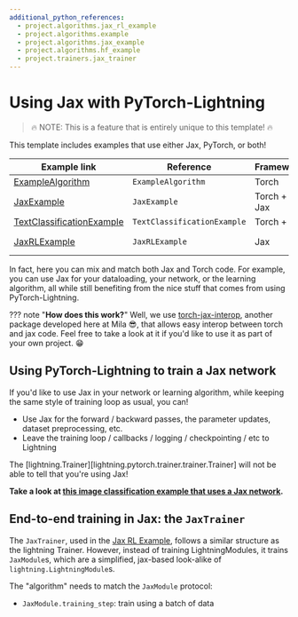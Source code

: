 ```yaml
---
additional_python_references:
  - project.algorithms.jax_rl_example
  - project.algorithms.example
  - project.algorithms.jax_example
  - project.algorithms.hf_example
  - project.trainers.jax_trainer
---
```


# Using Jax with PyTorch-Lightning

> 🔥 NOTE: This is a feature that is entirely unique to this template! 🔥

This template includes examples that use either Jax, PyTorch, or both!

<!-- TODO: De-duplicate: This is a bit like a duplicate of the table from the examples/index.md -->

| Example link                                                    | Reference                   | Framework   | Lightning?   |
| --------------------------------------------------------------- | --------------------------- | ----------- | ------------ |
| [ExampleAlgorithm](../examples/jax_sl_example.md)               | `ExampleAlgorithm`          | Torch       | yes          |
| [JaxExample](../examples/jax_sl_example.md)                     | `JaxExample`                | Torch + Jax | yes          |
| [TextClassificationExample](../examples/text_classification.md) | `TextClassificationExample` | Torch + 🤗   | yes          |
| [JaxRLExample](../examples/jax_rl_example.md)                   | `JaxRLExample`              | Jax         | no (almost!) |


In fact, here you can mix and match both Jax and Torch code. For example, you can use Jax for your dataloading, your network, or the learning algorithm, all while still benefiting from the nice stuff that comes from using PyTorch-Lightning.

??? note "**How does this work?**"
    Well, we use [torch-jax-interop](https://www.github.com/lebrice/torch_jax_interop), another package developed here at Mila 😎, that allows easy interop between torch and jax code. Feel free to take a look at it if you'd like to use it as part of your own project. 😁



## Using PyTorch-Lightning to train a Jax network

If you'd like to use Jax in your network or learning algorithm, while keeping the same style of
training loop as usual, you can!

- Use Jax for the forward / backward passes, the parameter updates, dataset preprocessing, etc.
- Leave the training loop / callbacks / logging / checkpointing / etc to Lightning

The [lightning.Trainer][lightning.pytorch.trainer.trainer.Trainer] will not be able to tell that you're using Jax!

**Take a look at [this image classification example that uses a Jax network](../examples/jax_sl_example.md).**


## End-to-end training in Jax: the `JaxTrainer`

The `JaxTrainer`, used in the [Jax RL Example](../examples/jax_rl_example.md), follows a similar structure as the lightning Trainer. However, instead of training LightningModules, it trains `JaxModule`s, which are a simplified, jax-based look-alike of `lightning.LightningModule`s.


The "algorithm" needs to match the `JaxModule` protocol:
- `JaxModule.training_step`: train using a batch of data

